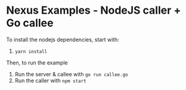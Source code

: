
# Nexus Examples - NodeJS caller + Go callee

To install the nodejs dependencies, start with:

1. `yarn install`

Then, to run the example

1. Run the server & callee with `go run callee.go`
2. Run the caller with `npm start`

